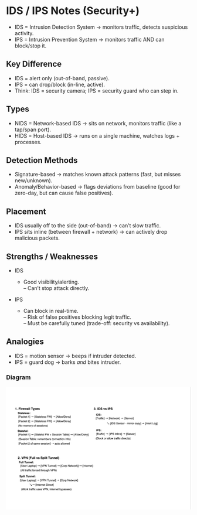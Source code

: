 # IDS / IPS Notes (Security+)

- IDS = Intrusion Detection System → monitors traffic, detects suspicious activity.  
- IPS = Intrusion Prevention System → monitors traffic AND can block/stop it.

## Key Difference
- IDS = alert only (out-of-band, passive).  
- IPS = can drop/block (in-line, active).  
- Think: IDS = security camera; IPS = security guard who can step in.

## Types
- NIDS = Network-based IDS → sits on network, monitors traffic (like a tap/span port).  
- HIDS = Host-based IDS → runs on a single machine, watches logs + processes.

## Detection Methods
- Signature-based → matches known attack patterns (fast, but misses new/unknown).  
- Anomaly/Behavior-based → flags deviations from baseline (good for zero-day, but can cause false positives).

## Placement
- IDS usually off to the side (out-of-band) → can’t slow traffic.  
- IPS sits inline (between firewall + network) → can actively drop malicious packets.

## Strengths / Weaknesses
- IDS  
  + Good visibility/alerting.  
  – Can’t stop attack directly.  

- IPS  
  + Can block in real-time.  
  – Risk of false positives blocking legit traffic.  
  – Must be carefully tuned (trade-off: security vs availability).

## Analogies
- IDS = motion sensor → beeps if intruder detected.  
- IPS = guard dog → barks *and* bites intruder.

### Diagram
![Firewall/VPN/IDS Diagram](./diagrams/firewall_vpn_ids.png)
